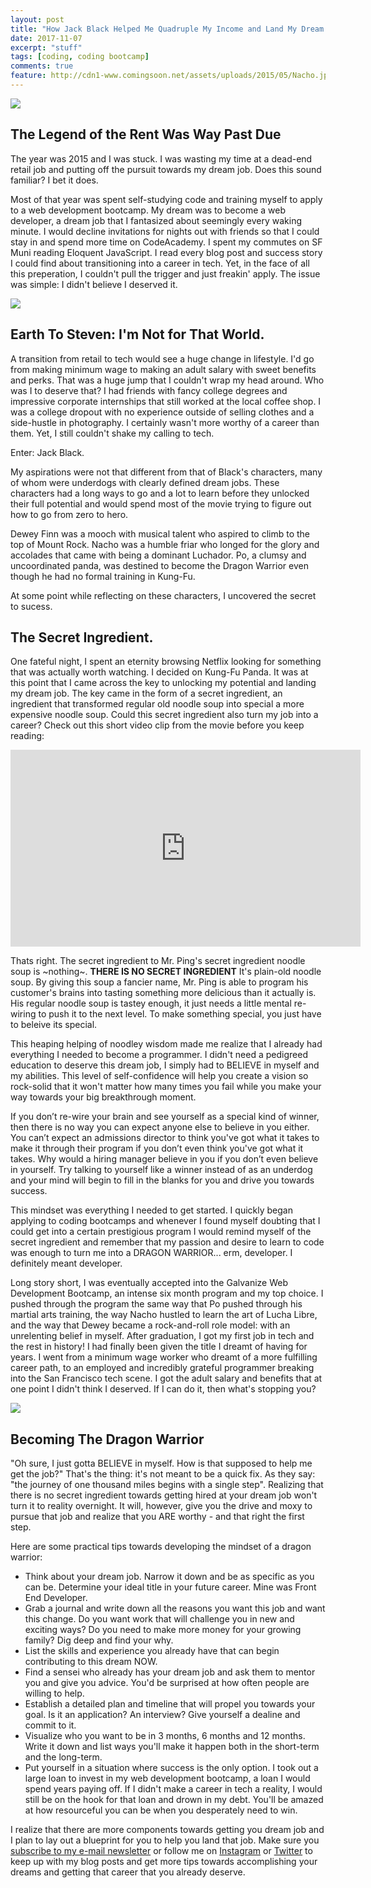 ```yaml
---
layout: post
title: "How Jack Black Helped Me Quadruple My Income and Land My Dream Job"
date: 2017-11-07
excerpt: "stuff"
tags: [coding, coding bootcamp]
comments: true
feature: http://cdn1-www.comingsoon.net/assets/uploads/2015/05/Nacho.jpg
---
```


<img src="https://i.pinimg.com/originals/85/d3/43/85d343d2254804e917db97b10cce6e36.gif">

<h2> The Legend of the Rent Was Way Past Due</h2>

The year was 2015 and I was stuck. I was wasting my time at a dead-end retail job and putting off the pursuit towards my dream job. Does this sound familiar? I bet it does. 

Most of that year was spent self-studying code and training myself to apply to a web development bootcamp. My dream was to become a web developer, a dream job that I fantasized about seemingly every waking minute. I would decline invitations for nights out with friends so that I could stay in and spend more time on CodeAcademy. I spent my commutes on SF Muni reading Eloquent JavaScript. I read every blog post and success story I could find about transitioning into a career in tech. Yet, in the face of all this preperation, I couldn't pull the trigger and just freakin' apply. The issue was simple: I didn't believe I deserved it. 


<img src="https://media.giphy.com/media/gGLawDxSqA9GM/giphy.gif">
<h2> Earth To Steven: I'm Not for That World.</h2>
A transition from retail to tech would see a huge change in lifestyle. I'd go from making minimum wage to making an adult salary with sweet benefits and perks. That was a huge jump that I couldn't wrap my head around. Who was I to deserve that? I had friends with fancy college degrees and impressive corporate internships that still worked at the local coffee shop. I was a college dropout with no experience outside of selling clothes and a side-hustle in photography. I certainly wasn't more worthy of a career than them. Yet, I still couldn't shake my calling to tech. 

Enter: Jack Black. 

My aspirations were not that different from that of Black's characters, many of whom were underdogs with clearly defined dream jobs. These characters had a long ways to go and a lot to learn before they unlocked their full potential and would spend most of the movie trying to figure out how to go from zero to hero.

Dewey Finn was a mooch with musical talent who aspired to climb to the top of Mount Rock. 
Nacho was a humble friar who longed for the glory and accolades that came with being a dominant Luchador.
Po, a clumsy and uncoordinated panda, was destined to become the Dragon Warrior even though he had no formal training in Kung-Fu.

At some point while reflecting on these characters, I uncovered the secret to sucess.

<h2> The Secret Ingredient.</h2>

One fateful night, I spent an eternity browsing Netflix looking for something that was actually worth watching. I decided on Kung-Fu Panda. It was at this point that I came across the key to unlocking my potential and landing my dream job. The key came in the form of a secret ingredient, an ingredient that transformed regular old noodle soup into special a more expensive noodle soup. Could this secret ingredient also turn my job into a career?  Check out this short video clip from the movie before you keep reading: 

<iframe width="560" height="315" src="https://www.youtube.com/embed/K7DnFGdqT8c" frameborder="0" allowfullscreen></iframe>

Thats right. The secret ingredient to Mr. Ping's secret ingredient noodle soup is ~nothing~. <strong>THERE IS NO SECRET INGREDIENT</strong> It's plain-old noodle soup. By giving this soup a fancier name, Mr. Ping is able to program his customer's brains into tasting something more delicious than it actually is. His regular noodle soup is tastey enough, it just needs a little mental re-wiring to push it to the next level. To make something special, you just have to beleive its special. 

This heaping helping of noodley wisdom made me realize that I already had everything I needed to become a programmer. I didn't need a pedigreed education to deserve this dream job, I simply had to BELIEVE in myself and my abilities. This level of self-confidence will help you create a vision so rock-solid that it won't matter how many times you fail while you make your way towards your big breakthrough moment.

If you don’t re-wire your brain and see yourself as a special kind of winner, then there is no way you can expect anyone else to believe in you either. You can’t expect an admissions director to think you've got what it takes to make it through their program if you don’t even think you've got what it takes. Why would a hiring manager believe in you if you don’t even believe in yourself.  Try talking to yourself like a winner instead of as an underdog and your mind will begin to fill in the blanks for you and drive you towards success.

This mindset was everything I needed to get started. I quickly began applying to coding bootcamps and whenever I found myself doubting that I could get into a certain prestigious program I would remind myself of the secret ingredient and remember that my passion and desire to learn to code was enough to turn me into a DRAGON WARRIOR... erm, developer. I definitely meant developer.

Long story short, I was eventually accepted into the Galvanize Web Development Bootcamp, an intense six month program and my top choice. I pushed through the program the same way that Po pushed through his martial arts training, the way Nacho hustled to learn the art of Lucha Libre, and the way that Dewey became a rock-and-roll role model: with an unrelenting belief in myself. After graduation, I got my first job in tech and the rest in history! I had finally been given the title I dreamt of having for years. I went from a minimum wage worker who dreamt of a more fulfilling career path, to an employed and incredibly grateful programmer breaking into the San Francisco tech scene. I got the adult salary and benefits that at one point I didn't think I deserved. If I can do it, then what's stopping you?


<img src="https://media.giphy.com/media/nA5AaOLxZ1mWQ/giphy.gif">
<h2>Becoming The Dragon Warrior</h2>
"Oh sure, I just gotta BELIEVE in myself. How is that supposed to help me get the job?" That's the thing: it's not meant to be a quick fix. As they say: "the journey of one thousand miles begins with a single step". Realizing that there is no secret ingredient towards getting hired at your dream job won't turn it to reality overnight. It will, however, give you the drive and moxy to pursue that job and realize that you ARE worthy - and that right the first step. 

Here are some practical tips towards developing the mindset of a dragon warrior:
<ul>
<li> Think about your dream job. Narrow it down and be as specific as you can be. Determine your ideal title in your future career. Mine was Front End Developer.</li>
<li> Grab a journal and write down all the reasons you want this job and want this change. Do you want work that will challenge you in new and exciting ways? Do you need to make more money for your growing family? Dig deep and find your why.</li>
<li> List the skills and experience you already have that can begin contributing to this dream NOW. </li>
<li> Find a sensei who already has your dream job and ask them to mentor you and give you advice. You'd be surprised at how often people are willing to help.</li>
<li> Establish a detailed plan and timeline that will propel you towards your goal. Is it an application? An interview? Give yourself a dealine and commit to it. </li>
<li> Visualize who you want to be in 3 months, 6 months and 12 months. Write it down and list ways you'll make it happen both in the short-term and the long-term. </li>
<li> Put yourself in a situation where success is the only option. I took out a large loan to invest in my web development bootcamp, a loan I would spend years paying off. If I didn't make a career in tech a reality, I would still be on the hook for that loan and drown in my debt.  You'll be amazed at how resourceful you can be when you desperately need to win.</li>
</ul>

I realize that there are more components towards getting you dream job and I plan to lay out a blueprint for you to help you land that job. Make sure you <a href="#mc_embed_signup" target="_blank">subscribe to my e-mail newsletter</a> or follow me on <a href="https://www.instagram.com/luisrochadev/" target="_blank">Instagram</a> or <a href="https://twitter.com/luisrochadev" target="_blank">Twitter</a> to keep up with my blog posts and get more tips towards accomplishing your dreams and getting that career that you already deserve. 